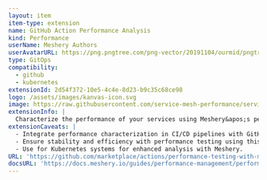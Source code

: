 ```yaml
---
layout: item
item-type: extension
name: GitHub Action Performance Analysis
kind: Performance
userName: Meshery Authors
userAvatarURL: https://png.pngtree.com/png-vector/20191104/ourmid/pngtree-businessman-avatar-cartoon-style-png-image_1953664.jpg
type: GitOps
compatibility: 
  - github
  - kubernetes
extensionId: 2d54f372-10e5-4c4e-8d23-b9c35c68ce98
logo: /assets/images/kanvas-icon.svg
image: https://raw.githubusercontent.com/service-mesh-performance/service-mesh-performance/master/docs/assets/img/logo/meshmark-dark.svg
extensionInfo: |
  Characterize the performance of your services using Meshery&apos;s performance analysis GitHub Action to benchmark and visually compare percentiles (e.g. P99) over time.
extensionCaveats: |
  - Integrate performance characterization in CI/CD pipelines with GitHub Action Performance Analysis.
  - Ensure stability and efficiency with performance testing using this action.
  - Use for Kubernetes systems for enhanced analysis with Meshery.
URL: 'https://github.com/marketplace/actions/performance-testing-with-meshery'
docsURL: 'https://docs.meshery.io/guides/performance-management/performance-management'
---
```


